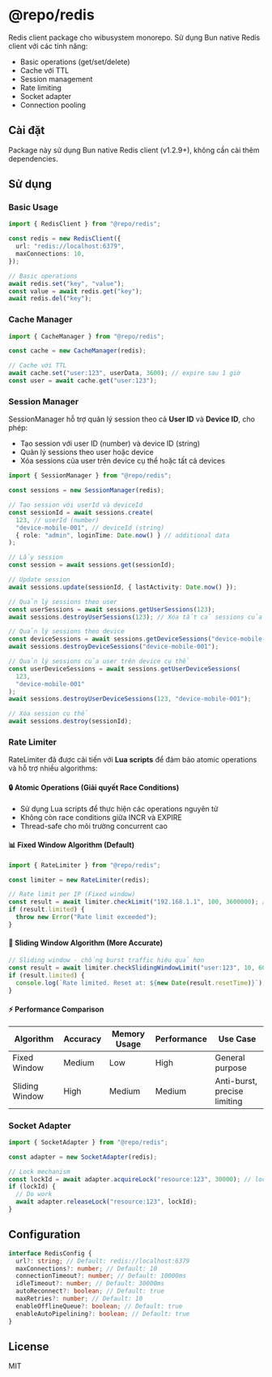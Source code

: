 # @repo/redis

Redis client package cho wibusystem monorepo. Sử dụng Bun native Redis client với các tính năng:

- Basic operations (get/set/delete)
- Cache với TTL
- Session management
- Rate limiting
- Socket adapter
- Connection pooling

## Cài đặt

Package này sử dụng Bun native Redis client (v1.2.9+), không cần cài thêm dependencies.

## Sử dụng

### Basic Usage

```typescript
import { RedisClient } from "@repo/redis";

const redis = new RedisClient({
  url: "redis://localhost:6379",
  maxConnections: 10,
});

// Basic operations
await redis.set("key", "value");
const value = await redis.get("key");
await redis.del("key");
```

### Cache Manager

```typescript
import { CacheManager } from "@repo/redis";

const cache = new CacheManager(redis);

// Cache với TTL
await cache.set("user:123", userData, 3600); // expire sau 1 giờ
const user = await cache.get("user:123");
```

### Session Manager

SessionManager hỗ trợ quản lý session theo cả **User ID** và **Device ID**, cho phép:

- Tạo session với user ID (number) và device ID (string)
- Quản lý sessions theo user hoặc device
- Xóa sessions của user trên device cụ thể hoặc tất cả devices

```typescript
import { SessionManager } from "@repo/redis";

const sessions = new SessionManager(redis);

// Tạo session với userId và deviceId
const sessionId = await sessions.create(
  123, // userId (number)
  "device-mobile-001", // deviceId (string)
  { role: "admin", loginTime: Date.now() } // additional data
);

// Lấy session
const session = await sessions.get(sessionId);

// Update session
await sessions.update(sessionId, { lastActivity: Date.now() });

// Quản lý sessions theo user
const userSessions = await sessions.getUserSessions(123);
await sessions.destroyUserSessions(123); // Xóa tất cả sessions của user

// Quản lý sessions theo device
const deviceSessions = await sessions.getDeviceSessions("device-mobile-001");
await sessions.destroyDeviceSessions("device-mobile-001");

// Quản lý sessions của user trên device cụ thể
const userDeviceSessions = await sessions.getUserDeviceSessions(
  123,
  "device-mobile-001"
);
await sessions.destroyUserDeviceSessions(123, "device-mobile-001");

// Xóa session cụ thể
await sessions.destroy(sessionId);
```

### Rate Limiter

RateLimiter đã được cải tiến với **Lua scripts** để đảm bảo atomic operations và hỗ trợ nhiều algorithms:

#### 🔒 **Atomic Operations (Giải quyết Race Conditions)**

- Sử dụng Lua scripts để thực hiện các operations nguyên tử
- Không còn race conditions giữa INCR và EXPIRE
- Thread-safe cho môi trường concurrent cao

#### 📊 **Fixed Window Algorithm (Default)**

```typescript
import { RateLimiter } from "@repo/redis";

const limiter = new RateLimiter(redis);

// Rate limit per IP (Fixed window)
const result = await limiter.checkLimit("192.168.1.1", 100, 3600000); // 100 requests/hour
if (result.limited) {
  throw new Error("Rate limit exceeded");
}
```

#### 🌊 **Sliding Window Algorithm (More Accurate)**

```typescript
// Sliding window - chống burst traffic hiệu quả hơn
const result = await limiter.checkSlidingWindowLimit("user:123", 10, 60000); // 10 requests/min
if (result.limited) {
  console.log(`Rate limited. Reset at: ${new Date(result.resetTime)}`);
}
```

#### ⚡ **Performance Comparison**

| Algorithm      | Accuracy | Memory Usage | Performance | Use Case                     |
| -------------- | -------- | ------------ | ----------- | ---------------------------- |
| Fixed Window   | Medium   | Low          | High        | General purpose              |
| Sliding Window | High     | Medium       | Medium      | Anti-burst, precise limiting |

### Socket Adapter

```typescript
import { SocketAdapter } from "@repo/redis";

const adapter = new SocketAdapter(redis);

// Lock mechanism
const lockId = await adapter.acquireLock("resource:123", 30000); // lock 30s
if (lockId) {
  // Do work
  await adapter.releaseLock("resource:123", lockId);
}
```

## Configuration

```typescript
interface RedisConfig {
  url?: string; // Default: redis://localhost:6379
  maxConnections?: number; // Default: 10
  connectionTimeout?: number; // Default: 10000ms
  idleTimeout?: number; // Default: 30000ms
  autoReconnect?: boolean; // Default: true
  maxRetries?: number; // Default: 10
  enableOfflineQueue?: boolean; // Default: true
  enableAutoPipelining?: boolean; // Default: true
}
```

## License

MIT
